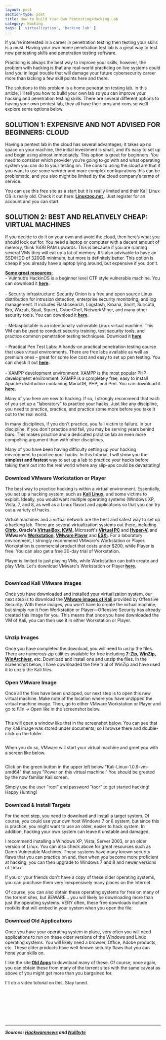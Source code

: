 ```yaml
---
layout: post
section-type: post
title: How to Build Your Own Pentesting/Hacking Lab
category: Hacking
tags: [ 'virtualization', 'hacking lab' ]
---
```

<!-- wp:paragraph {"dropCap":true} -->
<p class="has-drop-cap">If you’re interested in a career in penetration testing then testing 
your skills is a must. Having your own home penetration test lab is a 
great way to test new pentesting skills and penetration testing 
software.</p>
<!-- /wp:paragraph -->

<!-- wp:paragraph -->
<p>Practicing is always the best way to improve your skills, however, 
the problem with hacking is that any real-world practicing on live 
systems could land you in legal trouble that will damage your future 
cybersecurity career more than lacking a few skill points here and 
there.</p>
<!-- /wp:paragraph -->

<!-- wp:paragraph -->
<p>The solutions to this problem is a home penetration testing lab. In  this article, I’ll tell you how to build your own lab so you can  improve your hacking and penetration testing skills. There are several  different options to having your own pentest lab, they all have their  pros and cons so we’ll explore some options below.</p>
<!-- /wp:paragraph -->

<!-- wp:heading -->
<h2>SOLUTION 1: EXPENSIVE AND NOT ADVISED FOR BEGINNERS: CLOUD</h2>
<!-- /wp:heading -->

<!-- wp:paragraph {"dropCap":true} -->
<p class="has-drop-cap">Having a pentest lab in the cloud has several advantages; it takes up no  space on your machine, the initial investment is small, and it’s easy to  set up and begin using almost immediately. This option is great for  beginners. You need to consider which provider you’re going to go with  and what operating system you can do to your testing on. The cons to  using the cloud are that if you want to use some weirder and more  complex configurations this can be problematic, and you also might be  limited by the cloud company’s terms of service.</p>
<!-- /wp:paragraph -->

<!-- wp:paragraph -->
<p>You can use this free site as a start but it is really limited and their Kali Linux OS is really old. Check it out here: <a href="https://linuxzoo.net/"><strong>Linuxzoo.net</strong> </a>. Just register for an account and you can start.</p>
<!-- /wp:paragraph -->

<!-- wp:heading -->
<h2>SOLUTION 2: BEST AND RELATIVELY CHEAP: VIRTUAL MACHINES</h2>
<!-- /wp:heading -->

<!-- wp:paragraph {"dropCap":true} -->
<p class="has-drop-cap">If you decide to do it on your own and avoid the cloud, then here’s  what you should look out for. You need a laptop or computer with a  decent amount of memory, think 16GB RAM upwards. This is because if you  are running several VMs they will eat up a lot of memory. It’s also  advisable to have an SSD/HDD of 320GB minimum, but more is definitely  better. This option is cheap if you already have a laptop lying around,  but expensive if you don’t.</p>
<!-- /wp:paragraph -->

<!-- wp:paragraph -->
<p><span style="text-decoration:underline;"><strong>Some great resources</strong>:</span><br>- Vulnhub’s HackinOS is a beginner level CTF style vulnerable machine. You can download it <strong><a href="https://www.vulnhub.com/">here</a>.</strong><br><br>- Security infrastructure: Security Onion is a free and open source Linux  distribution for intrusion detection, enterprise security monitoring,  and log management. It includes Elasticsearch, Logstash, Kibana, Snort,  Suricata, Bro, Wazuh, Sguil, Squert, CyberChef, NetworkMiner, and many  other security tools. You can download it <strong><a href="https://securityonion.net/">here</a>.</strong><br><br>-  Metasploitable is an intentionally vulnerable Linux virtual machine.  This VM can be used to conduct security training, test security tools,  and practice common penetration testing techniques.  Download it <a href="https://sourceforge.net/projects/metasploitable/files/Metasploitable2/"><strong>here</strong></a><br><br>- Practical Pen Test Labs: A hands-on practical penetration testing  course that uses virtual environments. There are free labs available as  well as premium ones – great for some low cost and easy to set up pen  testing. You can check it out <strong><a href="https://practicalpentestlabs.com/">here</a>.</strong><br><br>- XAMPP development environment: XAMPP is the most popular PHP  development environment. XAMPP is a completely free, easy to install  Apache distribution containing MariaDB, PHP, and Perl. You can download  it <strong><a href="https://www.apachefriends.org/index.html">here</a>.</strong></p>
<!-- /wp:paragraph -->

<!-- wp:paragraph -->
<p>Many of you here are new to hacking.  If so, I strongly recommend that each of you set up a "laboratory" to  practice your hacks. Just like any discipline, you need to practice,  practice, and practice some more before you take it out to the real  world.</p>
<!-- /wp:paragraph -->

<!-- wp:paragraph -->
<p>In many disciplines, if you don't practice, you fall victim
 to failure. In our discipline, if you don't practice and fail, you may 
be serving years behind bars. This makes practice and a dedicated 
practice lab an even more compelling argument than with other 
disciplines.</p>
<!-- /wp:paragraph -->

<!-- wp:paragraph -->
<p>Many of you have been having difficulty setting up  your hacking environment to practice your hacks. In this tutorial, I  will show you the <strong>simplest and fastest</strong> way to set up a lab to practice your hacks before taking them out into the real world where any slip-ups could be devastating!</p>
<!-- /wp:paragraph -->

<!-- wp:heading {"level":3} -->
<h3>Download VMware Workstation or Player</h3>
<!-- /wp:heading -->

<!-- wp:paragraph -->
<p>The best way to practice hacking is within a virtual environment. Essentially, you set up a hacking system, such as <strong><a href="https://www.kali.org/downloads/">Kali Linux</a>,</strong> and some victims to exploit. Ideally, you would want multiple operating systems (Windows XP, Vista, 7, and 8, as well as a Linux flavor) and applications so that you can try out a variety of hacks.</p>
<!-- /wp:paragraph -->

<!-- wp:paragraph -->
<p>Virtual  machines and a virtual network are the best and safest way to set up a  hacking lab. There are several virtualization systems out there,  including <strong><a rel="noreferrer noopener" href="http://www.citrix.com/" target="_blank">Citrix</a>, Oracle's <a rel="noreferrer noopener" href="https://www.virtualbox.org/" target="_blank">VirtualBox</a>, <a rel="noreferrer noopener" href="http://www.linux-kvm.org/page/Main_Page" target="_blank">KVM</a>, </strong>Microsoft's<strong> <a rel="noreferrer noopener" href="http://www.microsoft.com/en-us/download/details.aspx?id=3702" target="_blank">Virtual PC</a></strong> and <strong><a rel="noreferrer noopener" href="http://microsoft.com/hyper-v" target="_blank">Hyper-V</a>, </strong>and <strong>VMware's <a rel="noreferrer noopener" href="http://www.vmware.com/products/workstation" target="_blank">Workstation</a>, <a rel="noreferrer noopener" href="https://my.vmware.com/web/vmware/free#desktop_end_user_computing/vmware_player/6_0" target="_blank">VMware Player</a></strong> and <a rel="noreferrer noopener" href="http://www.vmware.com/products/esxi-and-esx/overview" target="_blank"><strong>ESXi</strong></a>.  For a laboratory environment, I strongly recommend VMware's Workstation  or Player. Workstation is commercial product that costs under $200,  while Player is free. You can also get a free 30-day trial of  Workstation.</p>
<!-- /wp:paragraph -->

<!-- wp:paragraph -->
<p>Player is limited to just playing VMs, while  Workstation can both create and play VMs. Let's download VMware's  Workstation or Player<strong> <a rel="noreferrer noopener" href="https://my.vmware.com/web/vmware/downloads" target="_blank">here</a>.</strong></p>
<!-- /wp:paragraph -->

<!-- wp:image {"align":"wide","id":1866} -->
<figure class="wp-block-image alignwide"><img src="https://ajulusthoughts.files.wordpress.com/2019/06/annotation-2019-06-07-121332.png" alt="" class="wp-image-1866" /></figure>
<!-- /wp:image -->

<!-- wp:heading {"level":3} -->
<h3>Download Kali VMware Images</h3>
<!-- /wp:heading -->

<!-- wp:paragraph -->
<p>Once you have downloaded and installed your virtualization system, our next step is to download the <a rel="noreferrer noopener" href="http://www.offensive-security.com/kali-linux-vmware-arm-image-download/" target="_blank"><strong>VMware images of Kali</strong></a>  provided by Offensive Security. With these images, you won't have to  create the virtual machine, but simply run it from Workstation or  Player—Offensive Security has already created this image for you. This  means that once you have downloaded the VM of Kali, you can then use it  in either Workstation or Player.</p>
<!-- /wp:paragraph -->

<!-- wp:image {"id":1867} -->
<figure class="wp-block-image"><img src="https://ajulusthoughts.files.wordpress.com/2019/06/annotation-2019-06-07-121600.png" alt="" class="wp-image-1867" /></figure>
<!-- /wp:image -->

<!-- wp:heading {"level":3} -->
<h3>Unzip Images</h3>
<!-- /wp:heading -->

<!-- wp:paragraph -->
<p>Once you have completed the  download, you will need to unzip the files. There are numerous zip  utilities available for free including <strong><a rel="noreferrer noopener" href="http://www.7-zip.org/" target="_blank">7-Zip</a>, <a rel="noreferrer noopener" href="http://www.winzip.com/mac/en/index.htm" target="_blank">WinZip</a>, <a rel="noreferrer noopener" href="http://www.winarchiver.com/" target="_blank">WinArchiver</a>,</strong>  etc. Download and install one and unzip the files. In the screenshot  below, I have downloaded the free trial of WinZip and have used it to  unzip the Kali files.</p>
<!-- /wp:paragraph -->

<!-- wp:heading {"level":3} -->
<h3>Open VMware Image</h3>
<!-- /wp:heading -->

<!-- wp:paragraph -->
<p>Once all the files have been  unzipped, our next step is to open this new virtual machine. Make note  of the location where you have unzipped the virtual machine image. Then,  go to either VMware Workstation or Player and go to <em>File -&gt; Open</em> like in the screenshot below.</p>
<!-- /wp:paragraph -->

<!-- wp:image {"id":1868} -->
<figure class="wp-block-image"><img src="https://ajulusthoughts.files.wordpress.com/2019/06/annotation-2019-06-07-122034.png" alt="" class="wp-image-1868" /></figure>
<!-- /wp:image -->

<!-- wp:paragraph -->
<p> This will open a window like that in the screenshot below. You can see  that my Kali image was stored under documents, so I browse there and  double-click on the folder. </p>
<!-- /wp:paragraph -->

<!-- wp:image {"id":1869} -->
<figure class="wp-block-image"><img src="https://ajulusthoughts.files.wordpress.com/2019/06/annotation-2019-06-07-122323.png" alt="" class="wp-image-1869" /></figure>
<!-- /wp:image -->

<!-- wp:paragraph -->
<p> When you do so, VMware will start your virtual machine and greet you with a screen like below. </p>
<!-- /wp:paragraph -->

<!-- wp:image {"id":1870} -->
<figure class="wp-block-image"><img src="https://ajulusthoughts.files.wordpress.com/2019/06/annotation-2019-06-07-122552.png" alt="" class="wp-image-1870" /></figure>
<!-- /wp:image -->

<!-- wp:paragraph -->
<p> Click on the green button in the upper left below  "Kali-Linux-1.0.9-vm-amd64" that says "Power on this virtual machine."  You should be greeted by the now familiar Kali screen.</p>
<!-- /wp:paragraph -->

<!-- wp:paragraph -->
<p> Simply use the user "root" and password "toor" to get started hacking! Happy Hunting!</p>
<!-- /wp:paragraph -->

<!-- wp:heading {"level":3} -->
<h3>Download &amp; Install Targets</h3>
<!-- /wp:heading -->

<!-- wp:paragraph -->
<p>For the next 
step, you need to download and install a target system. Of course, you 
could use your own host Windows 7 or 8 system, but since this is 
practice, you might want to use an older, easier to hack system. In 
addition, hacking your own system can leave it unstable and damaged.</p>
<!-- /wp:paragraph -->

<!-- wp:paragraph -->
<p>I  recommend installing a Windows XP, Vista, Server 2003, or an older  version of Linux. You can also check above for great resources such as Damn Vulnerable Machines. These systems have many known security flaws that you  can practice on and, then when you become more proficient at hacking,  you can then upgrade to Windows 7 and 8 and newer versions of Linux.</p>
<!-- /wp:paragraph -->

<!-- wp:paragraph -->
<p>If  you or your friends don't have a copy of these older operating systems,  you can purchase them very inexpensively many places on the Internet. </p>
<!-- /wp:paragraph -->

<!-- wp:paragraph -->
<p>Of course, you can also obtain these  operating systems for free on many of the torrent sites, but BEWARE...  you will likely be downloading more than just the operating systems. VERY often, these free downloads include rootkits that will embed in your system when you open the file.</p>
<!-- /wp:paragraph -->

<!-- wp:heading {"level":3} -->
<h3>Download Old Applications</h3>
<!-- /wp:heading -->

<!-- wp:paragraph -->
<p>Once you have your 
operating system in place, very often you will need applications to run 
on these older versions of the Windows and Linux operating systems. You 
will likely need a browser, Office, Adobe products, etc. These older 
products have well-known security flaws that you can hone your skills 
on.</p>
<!-- /wp:paragraph -->

<!-- wp:paragraph -->
<p>I like the site<strong> <a rel="noreferrer noopener" href="http://www.oldapps.com/" target="_blank">Old Apps</a></strong>  to download many of these. Of course, once again, you can obtain these  from many of the torrent sites with the same caveat as above of you  might get more than you bargained for.</p>
<!-- /wp:paragraph -->

<!-- wp:paragraph -->
<p>I'll do a video tutorial on this. Stay tuned.</p>
<!-- /wp:paragraph -->

<!-- wp:spacer -->
<div style="height:100px;" aria-hidden="true" class="wp-block-spacer"></div>
<!-- /wp:spacer -->

<!-- wp:separator {"className":"is-style-wide"} -->
<hr class="wp-block-separator is-style-wide" />
<!-- /wp:separator -->

<!-- wp:paragraph -->
<p><strong><em>Sources: <a href="https://hackwarenews.com/">Hackwarenews</a> and <a href="https://null-byte.wonderhowto.com/">Nullbyte</a></em></strong></p>
<!-- /wp:paragraph -->
